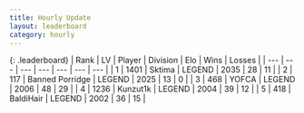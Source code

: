 ```yaml
---
title: Hourly Update
layout: leaderboard
category: hourly
---
```


{: .leaderboard}
| Rank | LV | Player | Division | Elo | Wins | Losses |
| --- | --- | --- | --- | --- | --- | --- |
| <span data-change="0">1</span> | 1401 | <span title="ID: 353063">Sktima</span> | LEGEND | <span data-change="0">2035</span> | <span data-change="0">28</span> | <span data-change="0">11</span> |
| <span data-change="0">2</span> | 117 | <span title="ID: 659170">Banned Porridge</span> | LEGEND | <span data-change="0">2025</span> | <span data-change="0">13</span> | <span data-change="0">0</span> |
| <span data-change="0">3</span> | 468 | <span title="ID: 650820">YOFCA</span> | LEGEND | <span data-change="0">2006</span> | <span data-change="0">48</span> | <span data-change="0">29</span> |
| <span data-change="0">4</span> | 1236 | <span title="ID: 392407">Kunzut1k</span> | LEGEND | <span data-change="0">2004</span> | <span data-change="0">39</span> | <span data-change="0">12</span> |
| <span data-change="15">5</span> | 418 | <span title="ID: 374160">BaldiHair</span> | LEGEND | <span data-change="117">2002</span> | <span data-change="11">36</span> | <span data-change="0">15</span> |